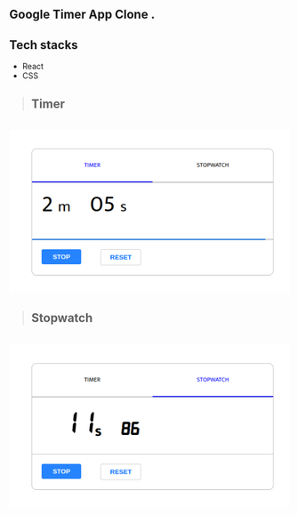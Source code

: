 ## Google Timer App Clone .

## Tech stacks
- React
- CSS

> ## Timer

 <br/>

 <img src="./public/timer.png" alt="Timer" />

<br/>

> ## Stopwatch

 <br/>
 <img src="./public/stopwatch.png" alt="Stopwatch" />
